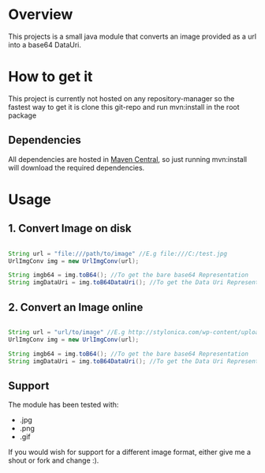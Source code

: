 # Overview

This projects is a small java module that converts an image provided as a url into a base64 DataUri.

# How to get it

This project is currently not hosted on any repository-manager so the fastest way to get it is clone this git-repo and run mvn:install
in the root package

## Dependencies

All dependencies are hosted in [Maven Central](http://mvnrepository.com/), so just running mvn:install will download the required dependencies.

# Usage

## 1. Convert Image on disk

```java

String url = "file:///path/to/image" //E.g file:///C:/test.jpg
UrlImgConv img = new UrlImgConv(url);

String imgb64 = img.toB64(); //To get the bare base64 Representation
String imgDataUri = img.toB64DataUri(); //To get the Data Uri Representation
```

## 2. Convert an Image online
```java

String url = "url/to/image" //E.g http://stylonica.com/wp-content/uploads/2014/02/Cute-marshmallow-Wallpapers-HD.jpg
UrlImgConv img = new UrlImgConv(url);

String imgb64 = img.toB64(); //To get the bare base64 Representation
String imgDataUri = img.toB64DataUri(); //To get the Data Uri Representation
```

## Support

The module has been tested with:
- .jpg
- .png
- .gif

If you would wish for support for a different image format, either give me a shout or fork and change :).
